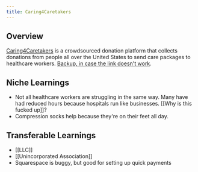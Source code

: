 ```yaml
---
title: Caring4Caretakers
---
```


## Overview
[Caring4Caretakers](https://www.caring4caretakers.org) is a crowdsourced donation platform that collects donations from people all over the United States
to send care packages to healthcare workers. [Backup, in case the link doesn't work](https://web.archive.org/web/20200729080033/https://www.caring4caretakers.org/).

## Niche Learnings
* Not all healthcare workers are struggling in the same way. Many have had reduced hours because hospitals run like businesses. [[Why is this fucked up]]?
* Compression socks help because they're on their feet all day.

## Transferable Learnings
* [[LLC]]
* [[Unincorporated Association]]
* Squarespace is buggy, but good for setting up quick payments
